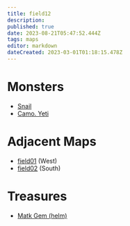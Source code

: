 ```yaml
---
title: field12
description: 
published: true
date: 2023-08-21T05:47:52.444Z
tags: maps
editor: markdown
dateCreated: 2023-03-01T01:18:15.478Z
---
```


# Monsters
 * [Snail](/monsters/snail)
 * [Camo. Yeti](/monsters/camo-yeti)

# Adjacent Maps
 * [field01](/maps/field01) (West)
 * [field02](/maps/field02) (South)

# Treasures
 * [Matk Gem (helm)](/items/matk-gem-helm)

